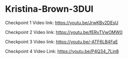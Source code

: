 # Kristina-Brown-3DUI

Checkpoint 1 Video link: https://youtu.be/JrwKBv2DEsU

Checkpoint 2 Video link: https://youtu.be/fERvTVwOMW0

Checkpoint 3 Video link: https://youtu.be/-ATF6LB4FaE

Checkpoint 4 Video Link: https://youtu.be/P4Q34_7Lin8
